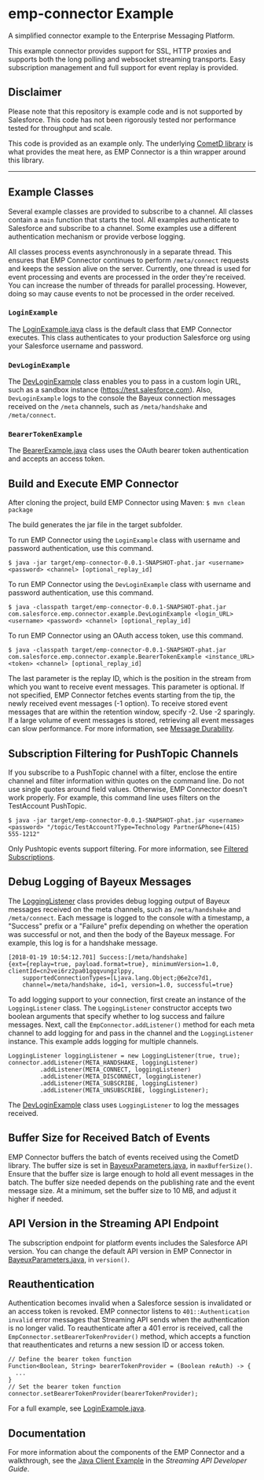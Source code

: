 # emp-connector Example
A simplified connector example to the Enterprise Messaging Platform.

This example connector provides support for SSL, HTTP proxies and supports both the long polling and websocket
streaming transports.  Easy subscription management and full support for event replay is provided.

## Disclaimer
Please note that this repository is example code and is not supported by Salesforce.  This code has not been rigorously tested nor performance tested for throughput and scale.

This code is provided as an example only.  The underlying [CometD library](https://cometd.org/) is what provides the meat here, as EMP Connector is a thin wrapper around this library.
___

## Example Classes
Several example classes are provided to subscribe to a channel. All classes contain a `main` function that starts the tool. All examples authenticate to Salesforce and subscribe to a channel. Some examples use a different authentication mechanism or provide verbose logging.

All classes process events asynchronously in a separate thread. This ensures that EMP Connector continues to perform `/meta/connect` requests and keeps the session alive on the server.
Currently, one thread is used for event processing and events are processed in the order they're received. You can increase the number of threads for parallel processing. However, doing so may cause events to not be processed in the order received.

### `LoginExample`
The [LoginExample.java](src/main/java/com/salesforce/emp/connector/example/LoginExample.java) class is the default class that EMP Connector executes. This class authenticates to your production Salesforce org using your Salesforce username and password.

### `DevLoginExample`
The [DevLoginExample](src/main/java/com/salesforce/emp/connector/example/DevLoginExample.java) class enables you to pass in a custom login URL, such as a sandbox instance (https://test.salesforce.com). Also, `DevLoginExample` logs to the console the Bayeux connection messages received on the `/meta` channels, such as `/meta/handshake` and `/meta/connect`.

### `BearerTokenExample`
The [BearerExample.java](src/main/java/com/salesforce/emp/connector/example/BearerTokenExample.java) class uses the OAuth bearer token authentication and accepts an access token.

## Build and Execute EMP Connector
After cloning the project, build EMP Connector using Maven:
`$ mvn clean package`

The build generates the jar file in the target subfolder.

To run EMP Connector using the `LoginExample` class with username and password authentication, use this command.

`$ java -jar target/emp-connector-0.0.1-SNAPSHOT-phat.jar <username> <password> <channel> [optional_replay_id]`

To run EMP Connector using the `DevLoginExample` class with username and password authentication, use this command.

`$ java -classpath target/emp-connector-0.0.1-SNAPSHOT-phat.jar com.salesforce.emp.connector.example.DevLoginExample <login_URL> <username> <password> <channel> [optional_replay_id]`

To run EMP Connector using an OAuth access token, use this command.

`$ java -classpath target/emp-connector-0.0.1-SNAPSHOT-phat.jar com.salesforce.emp.connector.example.BearerTokenExample <instance_URL> <token> <channel> [optional_replay_id]`

The last parameter is the replay ID, which is the position in the stream from which you want to receive event messages. This parameter is optional. If not specified, EMP Connector fetches events starting from the tip, the newly received event messages (-1 option). To receive  stored event messages that are within the retention window, specify -2. Use -2 sparingly. If a large volume of event messages is stored, retrieving all event messages can slow performance. For more information, see [Message Durability](https://developer.salesforce.com/docs/atlas.en-us.api_streaming.meta/api_streaming/using_streaming_api_durability.htm).

## Subscription Filtering for PushTopic Channels
If you subscribe to a PushTopic channel with a filter, enclose the entire channel and filter information within quotes on the command line. Do not use single quotes around field values. Otherwise, EMP Connector doesn't work properly. For example, this command line uses filters on the TestAccount PushTopic.

`$ java -jar target/emp-connector-0.0.1-SNAPSHOT-phat.jar <username> <password> "/topic/TestAccount?Type=Technology Partner&Phone=(415) 555-1212"`

Only Pushtopic events support filtering. For more information, see [Filtered Subscriptions](https://developer.salesforce.com/docs/atlas.en-us.api_streaming.meta/api_streaming/using_filtered_subscriptions.htm).

## Debug Logging of Bayeux Messages
The [LoggingListener](src/main/java/com/salesforce/emp/connector/example/LoggingListener.java) class provides debug logging output of Bayeux messages received on the meta channels, such as `/meta/handshake` and `/meta/connect`. Each message is logged to the console with a timestamp, a "Success" prefix or a "Failure" prefix depending on whether the operation was successful or not, and then the body of the Bayeux message. For example, this log is for a handshake message.

    [2018-01-19 10:54:12.701] Success:[/meta/handshake]
    {ext={replay=true, payload.format=true}, minimumVersion=1.0, clientId=cn2vei6rz2pa01gqqvungzlppy,
        supportedConnectionTypes=[Ljava.lang.Object;@6e2ce7d1,
        channel=/meta/handshake, id=1, version=1.0, successful=true}

To add logging support to your connection, first create an instance of the `LoggingListener` class. The `LoggingListener` constructor accepts two boolean arguments that specify whether to log success and failure messages. Next, call the `EmpConnector.addListener()` method for each meta channel to add logging for and pass in the channel and the `LoggingListener` instance. This example adds logging for multiple channels.


    LoggingListener loggingListener = new LoggingListener(true, true);
    connector.addListener(META_HANDSHAKE, loggingListener)
             .addListener(META_CONNECT, loggingListener)
             .addListener(META_DISCONNECT, loggingListener)
             .addListener(META_SUBSCRIBE, loggingListener)
             .addListener(META_UNSUBSCRIBE, loggingListener);

The [DevLoginExample](src/main/java/com/salesforce/emp/connector/example/DevLoginExample.java) class uses `LoggingListener` to log the messages received.

## Buffer Size for Received Batch of Events
EMP Connector buffers the batch of events received using the CometD library. The buffer size is set in [BayeuxParameters.java](src/main/java/com/salesforce/emp/connector/BayeuxParameters.java), in `maxBufferSize()`. Ensure that the buffer size is large enough to hold all event messages in the batch. The buffer size needed depends on the publishing rate and the event message size. At a minimum, set the buffer size to 10 MB, and adjust it higher if needed.

## API Version in the Streaming API Endpoint
The subscription endpoint for platform events includes the Salesforce API version. You can change the default API version in EMP Connector in [BayeuxParameters.java](src/main/java/com/salesforce/emp/connector/BayeuxParameters.java), in `version()`.

## Reauthentication
Authentication becomes invalid when a Salesforce session is invalidated or an access token is revoked. EMP connector listens to `401::Authentication invalid` error messages that Streaming API sends when the authentication is no longer valid. To reauthenticate after a 401 error is received, call the `EmpConnector.setBearerTokenProvider()` method, which accepts a function that reauthenticates and returns a new session ID or access token.

    // Define the bearer token function
    Function<Boolean, String> bearerTokenProvider = (Boolean reAuth) -> {
      ...
    }
    // Set the bearer token function
    connector.setBearerTokenProvider(bearerTokenProvider);

For a full example, see [LoginExample.java](src/main/java/com/salesforce/emp/connector/example/LoginExample.java).

## Documentation
For more information about the components of the EMP Connector and a walkthrough, see the [Java Client Example](https://developer.salesforce.com/docs/atlas.en-us.api_streaming.meta/api_streaming/code_sample_java_client_intro.htm)
in the *Streaming API Developer Guide*.
